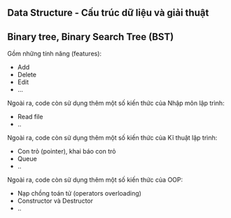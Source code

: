## Data Structure - Cấu trúc dữ liệu và giải thuật
## Binary tree, Binary Search Tree (BST)<br>
Gồm những tính năng (features):
* Add
* Delete
* Edit
* ...

Ngoài ra, code còn sử dụng thêm một số kiến thức của Nhập môn lập trình: <br>
* Read file
* ..

Ngoài ra, code còn sử dụng thêm một số kiến thức của Kĩ thuật lập trình: <br>
* Con trỏ (pointer), khai báo con trỏ
* Queue
* ..

Ngoài ra, code còn sử dụng thêm một số kiến thức của OOP: <br>
* Nạp chồng toán tử (operators overloading)
* Constructor và Destructor
* ..

